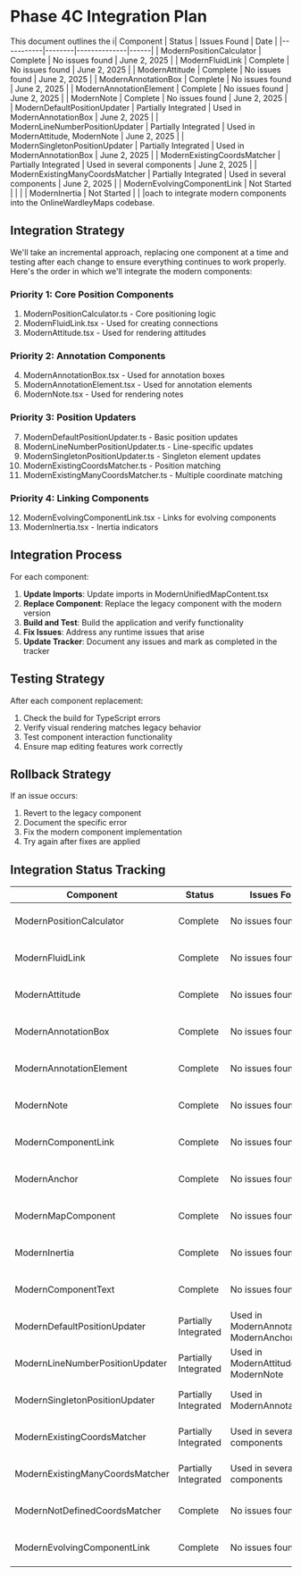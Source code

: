 # Phase 4C Integration Plan

This document outlines the i| Component | Status | Issues Found | Date |
|-----------|--------|--------------|------|
| ModernPositionCalculator | Complete | No issues found | June 2, 2025 |
| ModernFluidLink | Complete | No issues found | June 2, 2025 |
| ModernAttitude | Complete | No issues found | June 2, 2025 |
| ModernAnnotationBox | Complete | No issues found | June 2, 2025 |
| ModernAnnotationElement | Complete | No issues found | June 2, 2025 |
| ModernNote | Complete | No issues found | June 2, 2025 |
| ModernDefaultPositionUpdater | Partially Integrated | Used in ModernAnnotationBox | June 2, 2025 |
| ModernLineNumberPositionUpdater | Partially Integrated | Used in ModernAttitude, ModernNote | June 2, 2025 |
| ModernSingletonPositionUpdater | Partially Integrated | Used in ModernAnnotationBox | June 2, 2025 |
| ModernExistingCoordsMatcher | Partially Integrated | Used in several components | June 2, 2025 |
| ModernExistingManyCoordsMatcher | Partially Integrated | Used in several components | June 2, 2025 |
| ModernEvolvingComponentLink | Not Started | | |
| ModernInertia | Not Started | | |oach to integrate modern components into the OnlineWardleyMaps codebase.

## Integration Strategy

We'll take an incremental approach, replacing one component at a time and testing after each change to ensure everything continues to work properly. Here's the order in which we'll integrate the modern components:

### Priority 1: Core Position Components
1. ModernPositionCalculator.ts - Core positioning logic
2. ModernFluidLink.tsx - Used for creating connections
3. ModernAttitude.tsx - Used for rendering attitudes

### Priority 2: Annotation Components
4. ModernAnnotationBox.tsx - Used for annotation boxes
5. ModernAnnotationElement.tsx - Used for annotation elements
6. ModernNote.tsx - Used for rendering notes

### Priority 3: Position Updaters
7. ModernDefaultPositionUpdater.ts - Basic position updates
8. ModernLineNumberPositionUpdater.ts - Line-specific updates
9. ModernSingletonPositionUpdater.ts - Singleton element updates
10. ModernExistingCoordsMatcher.ts - Position matching
11. ModernExistingManyCoordsMatcher.ts - Multiple coordinate matching

### Priority 4: Linking Components
12. ModernEvolvingComponentLink.tsx - Links for evolving components
13. ModernInertia.tsx - Inertia indicators

## Integration Process

For each component:

1. **Update Imports**: Update imports in ModernUnifiedMapContent.tsx
2. **Replace Component**: Replace the legacy component with the modern version
3. **Build and Test**: Build the application and verify functionality
4. **Fix Issues**: Address any runtime issues that arise
5. **Update Tracker**: Document any issues and mark as completed in the tracker

## Testing Strategy

After each component replacement:
1. Check the build for TypeScript errors
2. Verify visual rendering matches legacy behavior
3. Test component interaction functionality 
4. Ensure map editing features work correctly

## Rollback Strategy

If an issue occurs:
1. Revert to the legacy component
2. Document the specific error
3. Fix the modern component implementation
4. Try again after fixes are applied

## Integration Status Tracking

| Component | Status | Issues Found | Date |
|-----------|--------|--------------|------|
| ModernPositionCalculator | Complete | No issues found | June 2, 2025 |
| ModernFluidLink | Complete | No issues found | June 2, 2025 |
| ModernAttitude | Complete | No issues found | June 2, 2025 |
| ModernAnnotationBox | Complete | No issues found | June 2, 2025 |
| ModernAnnotationElement | Complete | No issues found | June 2, 2025 |
| ModernNote | Complete | No issues found | June 2, 2025 |
| ModernComponentLink | Complete | No issues found | June 2, 2025 |
| ModernAnchor | Complete | No issues found | June 2, 2025 |
| ModernMapComponent | Complete | No issues found | June 2, 2025 |
| ModernInertia | Complete | No issues found | June 2, 2025 |
| ModernComponentText | Complete | No issues found | June 2, 2025 |
| ModernDefaultPositionUpdater | Partially Integrated | Used in ModernAnnotationBox, ModernAnchor | June 2, 2025 |
| ModernLineNumberPositionUpdater | Partially Integrated | Used in ModernAttitude, ModernNote | June 2, 2025 |
| ModernSingletonPositionUpdater | Partially Integrated | Used in ModernAnnotationBox | June 2, 2025 |
| ModernExistingCoordsMatcher | Partially Integrated | Used in several components | June 2, 2025 |
| ModernExistingManyCoordsMatcher | Partially Integrated | Used in several components | June 2, 2025 |
| ModernNotDefinedCoordsMatcher | Complete | No issues found | June 2, 2025 |
| ModernEvolvingComponentLink | Complete | No issues found | June 2, 2025 |
